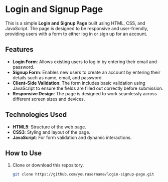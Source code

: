 # Login and Signup Page

This is a simple **Login and Signup Page** built using HTML, CSS, and JavaScript. The page is designed to be responsive and user-friendly, providing users with a form to either log in or sign up for an account.

## Features

- **Login Form**: Allows existing users to log in by entering their email and password.
- **Signup Form**: Enables new users to create an account by entering their details such as name, email, and password.
- **Client-Side Validation**: The form includes basic validation using JavaScript to ensure the fields are filled out correctly before submission.
- **Responsive Design**: The page is designed to work seamlessly across different screen sizes and devices.
  
## Technologies Used

- **HTML5**: Structure of the web page.
- **CSS3**: Styling and layout of the page.
- **JavaScript**: For form validation and dynamic interactions.

## How to Use

1. Clone or download this repository.
   ```bash
   git clone https://github.com/yourusername/login-signup-page.git
